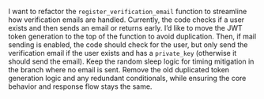 I want to refactor the `register_verification_email` function to streamline how verification emails are handled. Currently, the code checks if a user exists and then sends an email or returns early. I’d like to move the JWT token generation to the top of the function to avoid duplication. Then, if mail sending is enabled, the code should check for the user, but only send the verification email if the user exists and has a `private_key` (otherwise it should send the email). Keep the random sleep logic for timing mitigation in the branch where no email is sent. Remove the old duplicated token generation logic and any redundant conditionals, while ensuring the core behavior and response flow stays the same.
